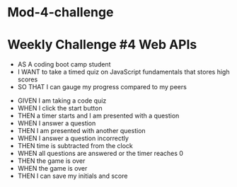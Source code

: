 # Mod-4-challenge
<h1>Weekly Challenge #4 Web APIs</h1>

<ul>
    <li>AS A coding boot camp student</li>
    <li>I WANT to take a timed quiz on JavaScript fundamentals that stores high scores</li>
    <li>SO THAT I can gauge my progress compared to my peers</li>
</ul>

<ul>
    <li>GIVEN I am taking a code quiz</li>
    <li>WHEN I click the start button</li>
    <li>THEN a timer starts and I am presented with a question</li>
    <li>WHEN I answer a question</li>
    <li>THEN I am presented with another question</li>
    <li>WHEN I answer a question incorrectly</li>
    <li>THEN time is subtracted from the clock</li>
    <li>WHEN all questions are answered or the timer reaches 0</li>
    <li>THEN the game is over</li>
    <li>WHEN the game is over</li>
    <li>THEN I can save my initials and score</li>
</ul>
